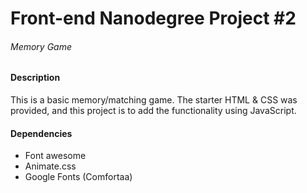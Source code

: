 # Front-end Nanodegree Project #2
###### Memory Game

#### Description
This is a basic memory/matching game. The starter HTML & CSS was provided, and this project is to add the functionality using JavaScript.

#### Dependencies
- Font awesome
- Animate.css 
- Google Fonts (Comfortaa)
